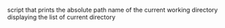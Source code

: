 script that prints the absolute path name of the current working directory
displaying the list of current directory
